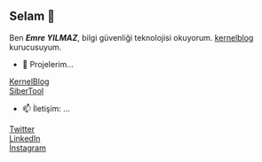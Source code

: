 ## Selam 👋

Ben ***Emre YILMAZ***, bilgi güvenliği teknolojisi okuyorum. [kernelblog](http://github.com/kernelblog) kurucusuyum.

- 🔭 Projelerim...

[KernelBlog](http://kernelblog.org) <br>
[SiberTool](https://sibertool.com)

- 📫 İletişim: ... 

[Twitter](https://twitter.com/s0lidnight)<br>
[LinkedIn](https://www.linkedin.com/in/delosemre)<br>
[İnstagram](https://instagram.com/delosemree)


